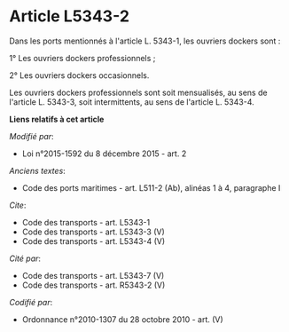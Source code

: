 # Article L5343-2

Dans les ports mentionnés à l'article L. 5343-1, les ouvriers dockers sont : 

1° Les ouvriers dockers professionnels ; 

2° Les ouvriers dockers occasionnels. 

Les ouvriers dockers professionnels sont soit mensualisés, au sens de l'article L. 5343-3, soit intermittents, au sens de
l'article L. 5343-4.

**Liens relatifs à cet article**

_Modifié par_:

  - Loi n°2015-1592 du 8 décembre 2015 - art. 2

_Anciens textes_:

  - Code des ports maritimes - art. L511-2 (Ab), alinéas 1 à 4, paragraphe I

_Cite_:

  - Code des transports - art. L5343-1
  - Code des transports - art. L5343-3 (V)
  - Code des transports - art. L5343-4 (V)

_Cité par_:

  - Code des transports - art. L5343-7 (V)
  - Code des transports - art. R5343-2 (V)

_Codifié par_:

  - Ordonnance n°2010-1307 du 28 octobre 2010 - art. (V)
